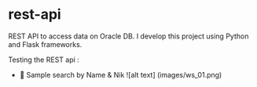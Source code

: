 # rest-api

REST API to access data on Oracle DB. I develop this project using Python and Flask frameworks.

Testing the REST api :
- 	Sample search by Name & Nik
![alt text] (images/ws_01.png)

